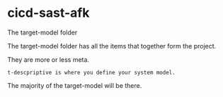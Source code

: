 # cicd-sast-afk


The target-model folder

The target-model folder has all the items that together form the project.

They are more or less meta.

    t-descpriptive is where you define your system model.

The majority of the target-model will be there.


